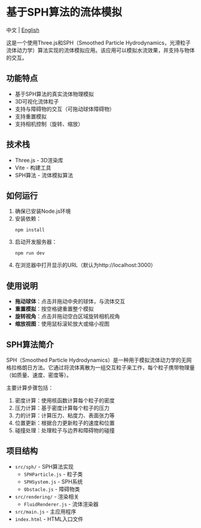 # 基于SPH算法的流体模拟

中文 | [English](README_EN.md)

这是一个使用Three.js和SPH（Smoothed Particle Hydrodynamics，光滑粒子流体动力学）算法实现的流体模拟应用。该应用可以模拟水流效果，并支持与物体的交互。

## 功能特点

- 基于SPH算法的真实流体物理模拟
- 3D可视化流体粒子
- 支持与障碍物的交互（可拖动球体障碍物）
- 支持重置模拟
- 支持相机控制（旋转、缩放）

## 技术栈

- Three.js - 3D渲染库
- Vite - 构建工具
- SPH算法 - 流体模拟算法

## 如何运行

1. 确保已安装Node.js环境
2. 安装依赖：
   ```
   npm install
   ```
3. 启动开发服务器：
   ```
   npm run dev
   ```
4. 在浏览器中打开显示的URL（默认为http://localhost:3000）

## 使用说明

- **拖动球体**：点击并拖动中央的球体，与流体交互
- **重置模拟**：按空格键重置整个模拟
- **旋转视角**：点击并拖动空白区域旋转相机视角
- **缩放视图**：使用鼠标滚轮放大或缩小视图

## SPH算法简介

SPH（Smoothed Particle Hydrodynamics）是一种用于模拟流体动力学的无网格拉格朗日方法。它通过将流体离散为一组交互粒子来工作，每个粒子携带物理量（如质量、速度、密度等）。

主要计算步骤包括：

1. 密度计算：使用核函数计算每个粒子的密度
2. 压力计算：基于密度计算每个粒子的压力
3. 力的计算：计算压力、粘度力、表面张力等
4. 位置更新：根据合力更新粒子的速度和位置
5. 碰撞处理：处理粒子与边界和障碍物的碰撞

## 项目结构

- `src/sph/` - SPH算法实现
  - `SPHParticle.js` - 粒子类
  - `SPHSystem.js` - SPH系统
  - `Obstacle.js` - 障碍物类
- `src/rendering/` - 渲染相关
  - `FluidRenderer.js` - 流体渲染器
- `src/main.js` - 主应用程序
- `index.html` - HTML入口文件
